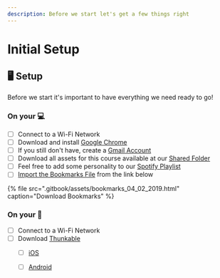 ```yaml
---
description: Before we start let's get a few things right
---
```


# Initial Setup

## 🖥 Setup

Before we start it's important to have everything we need ready to go!

### On your 💻

* [ ] Connect to a Wi-Fi Network
* [ ] Download and install [Google Chrome](https://www.google.com/chrome/)
* [ ] If you still don't have, create a [Gmail Account](https://accounts.google.com/signup)
* [ ] Download all assets for this course available at our [Shared Folder](https://drive.google.com/drive/folders/1-ecaR5tFZbthjK94uiMwecJjd5_kb-Ob?usp=sharing)
* [ ] Feel free to add some personality to our [Spotify Playlist](https://open.spotify.com/user/renan.sigolo/playlist/2XUQnFSeVIPQjXcc3IOcwm?si=rNQIRIi1QdS-d0PcVyKskg)
* [ ] [Import the Bookmarks File](https://support.google.com/chrome/answer/96816?hl=en) from the link below

{% file src=".gitbook/assets/bookmarks\_04\_02\_2019.html" caption="Download Bookmarks" %}

### On your 📱

* [ ] Connect to a Wi-Fi Network
* [ ] Download [Thunkable](https://thunkable.com/#/)
  * [ ] [iOS](https://itunes.apple.com/au/app/thunkable-live/id1223262700?mt=8)
  * [ ] [Android](https://play.google.com/store/apps/details?id=com.thunkable.live)

